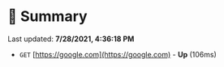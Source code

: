 # 📖 Summary
Last updated: **7/28/2021, 4:36:18 PM**

- `GET` [https://google.com](https://google.com) - **Up** (106ms)
